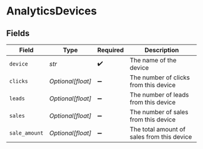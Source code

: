 # AnalyticsDevices


## Fields

| Field                                      | Type                                       | Required                                   | Description                                |
| ------------------------------------------ | ------------------------------------------ | ------------------------------------------ | ------------------------------------------ |
| `device`                                   | *str*                                      | :heavy_check_mark:                         | The name of the device                     |
| `clicks`                                   | *Optional[float]*                          | :heavy_minus_sign:                         | The number of clicks from this device      |
| `leads`                                    | *Optional[float]*                          | :heavy_minus_sign:                         | The number of leads from this device       |
| `sales`                                    | *Optional[float]*                          | :heavy_minus_sign:                         | The number of sales from this device       |
| `sale_amount`                              | *Optional[float]*                          | :heavy_minus_sign:                         | The total amount of sales from this device |